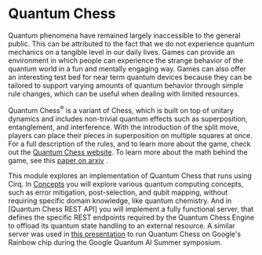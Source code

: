 # Quantum Chess

Quantum phenomena have remained largely inaccessible to the general public. 
This can be attributed to the fact that we do not experience quantum mechanics 
on a tangible level in our daily lives. Games can provide an environment in 
which people can experience the strange behavior of the quantum world in a 
fun and mentally engaging way. Games can also offer an interesting test 
bed for near term quantum devices because they can be tailored to support 
varying amounts of quantum behavior through simple rule changes, 
which can be useful when dealing with limited resources. 

Quantum Chess<sup>&reg;</sup> is a variant of Chess, which is built on top of unitary 
dynamics and includes non-trivial quantum effects such as superposition, 
entanglement, and interference. With the introduction of the split move, players
can place their pieces in superposition on multiple squares at once. For a full
description of the rules, and to learn more about the game, check out the 
[Quantum Chess website](https://www.quantumchess.net). To learn more about the math behind
the game, see this [paper on arxiv](https://arxiv.org/abs/1906.05836) 
.

This module explores an implementation of Quantum Chess that runs using Cirq. In
[Concepts](./concepts) you will explore various quantum computing concepts, such as error
mitigation, post-selection, and qubit mapping, without requiring specific domain
knowledge, like quantum chemistry. And in [Quantum Chess REST API] you will implement
a fully functional server, that defines the specific REST endpoints required by the
Quantum Chess Engine to offload its quantum state handling to an external resource.
A similar server was used in [this presentation](https://youtu.be/ec-Mb8OJuRg) to run Quantum Chess on Google's 
Rainbow chip during the Google Quantum AI Summer symposium.